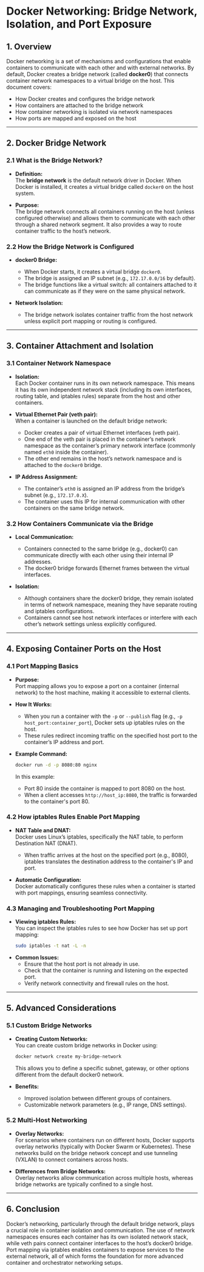 # Docker Networking: Bridge Network, Isolation, and Port Exposure

## 1. Overview

Docker networking is a set of mechanisms and configurations that enable containers to communicate with each other and with external networks. By default, Docker creates a bridge network (called **docker0**) that connects container network namespaces to a virtual bridge on the host. This document covers:

- How Docker creates and configures the bridge network
- How containers are attached to the bridge network
- How container networking is isolated via network namespaces
- How ports are mapped and exposed on the host

---

## 2. Docker Bridge Network

### 2.1 What is the Bridge Network?

- **Definition:**  
  The **bridge network** is the default network driver in Docker. When Docker is installed, it creates a virtual bridge called `docker0` on the host system.
  
- **Purpose:**  
  The bridge network connects all containers running on the host (unless configured otherwise) and allows them to communicate with each other through a shared network segment. It also provides a way to route container traffic to the host’s network.

### 2.2 How the Bridge Network is Configured

- **docker0 Bridge:**  
  - When Docker starts, it creates a virtual bridge `docker0`.  
  - The bridge is assigned an IP subnet (e.g., `172.17.0.0/16` by default).  
  - The bridge functions like a virtual switch: all containers attached to it can communicate as if they were on the same physical network.
  
- **Network Isolation:**  
  - The bridge network isolates container traffic from the host network unless explicit port mapping or routing is configured.

---

## 3. Container Attachment and Isolation

### 3.1 Container Network Namespace

- **Isolation:**  
  Each Docker container runs in its own network namespace. This means it has its own independent network stack (including its own interfaces, routing table, and iptables rules) separate from the host and other containers.
  
- **Virtual Ethernet Pair (veth pair):**  
  When a container is launched on the default bridge network:
  - Docker creates a pair of virtual Ethernet interfaces (veth pair).
  - One end of the veth pair is placed in the container’s network namespace as the container’s primary network interface (commonly named `eth0` inside the container).
  - The other end remains in the host’s network namespace and is attached to the `docker0` bridge.
  
- **IP Address Assignment:**  
  - The container’s `eth0` is assigned an IP address from the bridge’s subnet (e.g., `172.17.0.X`).
  - The container uses this IP for internal communication with other containers on the same bridge network.

### 3.2 How Containers Communicate via the Bridge

- **Local Communication:**  
  - Containers connected to the same bridge (e.g., docker0) can communicate directly with each other using their internal IP addresses.
  - The docker0 bridge forwards Ethernet frames between the virtual interfaces.
  
- **Isolation:**  
  - Although containers share the docker0 bridge, they remain isolated in terms of network namespace, meaning they have separate routing and iptables configurations.
  - Containers cannot see host network interfaces or interfere with each other’s network settings unless explicitly configured.

---

## 4. Exposing Container Ports on the Host

### 4.1 Port Mapping Basics

- **Purpose:**  
  Port mapping allows you to expose a port on a container (internal network) to the host machine, making it accessible to external clients.
  
- **How It Works:**  
  - When you run a container with the `-p` or `--publish` flag (e.g., `-p host_port:container_port`), Docker sets up iptables rules on the host.
  - These rules redirect incoming traffic on the specified host port to the container’s IP address and port.
  
- **Example Command:**
  ```bash
  docker run -d -p 8080:80 nginx
  ```
  In this example:
  - Port 80 inside the container is mapped to port 8080 on the host.
  - When a client accesses `http://host_ip:8080`, the traffic is forwarded to the container's port 80.

### 4.2 How iptables Rules Enable Port Mapping

- **NAT Table and DNAT:**  
  Docker uses Linux’s iptables, specifically the NAT table, to perform Destination NAT (DNAT).
  - When traffic arrives at the host on the specified port (e.g., 8080), iptables translates the destination address to the container's IP and port.
  
- **Automatic Configuration:**  
  Docker automatically configures these rules when a container is started with port mappings, ensuring seamless connectivity.

### 4.3 Managing and Troubleshooting Port Mapping

- **Viewing iptables Rules:**  
  You can inspect the iptables rules to see how Docker has set up port mapping:
  ```bash
  sudo iptables -t nat -L -n
  ```
- **Common Issues:**  
  - Ensure that the host port is not already in use.
  - Check that the container is running and listening on the expected port.
  - Verify network connectivity and firewall rules on the host.

---

## 5. Advanced Considerations

### 5.1 Custom Bridge Networks

- **Creating Custom Networks:**  
  You can create custom bridge networks in Docker using:
  ```bash
  docker network create my-bridge-network
  ```
  This allows you to define a specific subnet, gateway, or other options different from the default docker0 network.
  
- **Benefits:**  
  - Improved isolation between different groups of containers.
  - Customizable network parameters (e.g., IP range, DNS settings).

### 5.2 Multi-Host Networking

- **Overlay Networks:**  
  For scenarios where containers run on different hosts, Docker supports overlay networks (typically with Docker Swarm or Kubernetes). These networks build on the bridge network concept and use tunneling (VXLAN) to connect containers across hosts.
  
- **Differences from Bridge Networks:**  
  Overlay networks allow communication across multiple hosts, whereas bridge networks are typically confined to a single host.

---

## 6. Conclusion

Docker’s networking, particularly through the default bridge network, plays a crucial role in container isolation and communication. The use of network namespaces ensures each container has its own isolated network stack, while veth pairs connect container interfaces to the host’s docker0 bridge. Port mapping via iptables enables containers to expose services to the external network, all of which forms the foundation for more advanced container and orchestrator networking setups.
